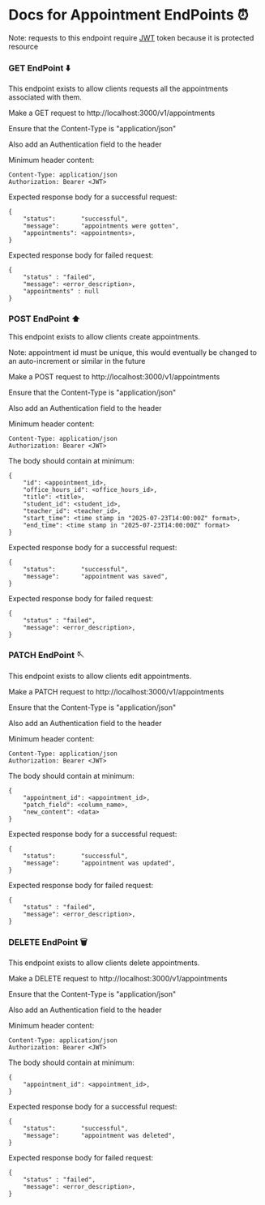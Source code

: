 <h1>Docs for Appointment EndPoints ⏰</h1>

<p>Note: requests to this endpoint require <a href="https://github.com/golang-jwt/jwt">JWT</a> token because it is protected resource</p>

<h3>GET EndPoint ⬇️</h3>
<p>This endpoint exists to allow clients requests all the appointments associated with them.</p>
<p>Make a GET request to http://localhost:3000/v1/appointments</p>
<p>Ensure that the Content-Type is "application/json"</p>
<p>Also add an Authentication field to the header</p>
<p>Minimum header content:</p>

```
Content-Type: application/json
Authorization: Bearer <JWT>
```

<p>Expected response body for a successful request:</p>

```
{
    "status":       "successful",
	"message":      "appointments were gotten",
	"appointments": <appointments>,
}

```

<p>Expected response body for failed request:</p>

```
{
    "status" : "failed",
    "message": <error_description>,
    "appointments" : null
}
```

<h3>POST EndPoint ⬆️</h3>
<p>This endpoint exists to allow clients create appointments.</p>
<p>Note: appointment id must be unique, this would eventually be changed to an auto-increment or similar in the future</p>
<p>Make a POST request to http://localhost:3000/v1/appointments</p>
<p>Ensure that the Content-Type is "application/json"</p>
<p>Also add an Authentication field to the header</p>
<p>Minimum header content:</p>

```
Content-Type: application/json
Authorization: Bearer <JWT>
```

<p>The body should contain at minimum:</p>

```
{
    "id": <appointment_id>,
    "office_hours_id": <office_hours_id>,
    "title": <title>,
    "student_id": <student_id>,
    "teacher_id": <teacher_id>,
    "start_time": <time stamp in "2025-07-23T14:00:00Z" format>,
    "end_time": <time stamp in "2025-07-23T14:00:00Z" format>
}

```

<p>Expected response body for a successful request:</p>

```
{
    "status":       "successful",
	"message":      "appointment was saved",
}

```

<p>Expected response body for failed request:</p>

```
{
    "status" : "failed",
    "message": <error_description>,
}
```

<h3>PATCH EndPoint 🪡</h3>
<p>This endpoint exists to allow clients edit appointments.</p>
<p>Make a PATCH request to http://localhost:3000/v1/appointments</p>
<p>Ensure that the Content-Type is "application/json"</p>
<p>Also add an Authentication field to the header</p>
<p>Minimum header content:</p>

```
Content-Type: application/json
Authorization: Bearer <JWT>
```

<p>The body should contain at minimum:</p>

```
{
    "appointment_id": <appointment_id>,
    "patch_field": <column_name>,
    "new_content": <data>
}

```

<p>Expected response body for a successful request:</p>

```
{
    "status":       "successful",
	"message":      "appointment was updated",
}

```

<p>Expected response body for failed request:</p>

```
{
    "status" : "failed",
    "message": <error_description>,
}
```

<h3>DELETE EndPoint 🗑️</h3>
<p>This endpoint exists to allow clients delete appointments.</p>
<p>Make a DELETE request to http://localhost:3000/v1/appointments</p>
<p>Ensure that the Content-Type is "application/json"</p>
<p>Also add an Authentication field to the header</p>
<p>Minimum header content:</p>

```
Content-Type: application/json
Authorization: Bearer <JWT>
```

<p>The body should contain at minimum:</p>

```
{
    "appointment_id": <appointment_id>,
}

```

<p>Expected response body for a successful request:</p>

```
{
    "status":       "successful",
	"message":      "appointment was deleted",
}

```

<p>Expected response body for failed request:</p>

```
{
    "status" : "failed",
    "message": <error_description>,
}
```
